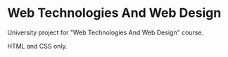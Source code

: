 # Web Technologies And Web Design
University project for "Web Technologies And Web Design" course.

HTML and CSS only.
